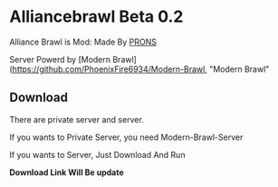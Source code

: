 # Alliancebrawl Beta 0.2

Alliance Brawl is Mod: Made By [PRONS](https://www.youtube.com/channel/UCMt1FycJO5qWp8pXkuFzYWg, "My Youtube Channel")

Server Powerd by [Modern Brawl](https://github.com/PhoenixFire6934/Modern-Brawl, "Modern Brawl"

## Download

There are private server and server.

If you wants to Private Server, you need Modern-Brawl-Server

If you wants to Server, Just Download And Run

**Download Link Will Be update**
